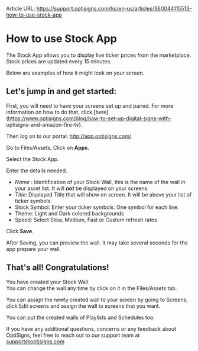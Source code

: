 Article URL: https://support.optisigns.com/hc/en-us/articles/360044115513-how-to-use-stock-app

# How to use Stock App

The Stock App allows you to display live ticker prices from the marketplace.
Stock prices are updated every 15 minutes.

Below are examples of how it might look on your screen.

## **Let's jump in and get started:**

First, you will need to have your screens set up and paired. For more
information on how to do that, click
[here](https://www.optisigns.com/blog/how-to-set-up-digital-signs-with-
optisigns-and-amazon-fire-tv).

Then log on to our portal: <http://app.optisigns.com/>

Go to Files/Assets, Click on **Apps**.

Select the Stock App.

Enter the details needed.

  * _Name_ : Identification of your Stock Wall, this is the name of the wall in your asset list. It will  _**not**_ be displayed on your screens.
  * _Title:_ Displayed Title that will show on screen. It will be above your list of ticker symbols.
  * Stock Symbol: Enter your ticker symbols. One symbol for each line. 
  * Theme: Light and Dark colored backgrounds
  * Speed: Select Slow, Medium, Fast or Custom refresh rates

Click **Save**.

  
After Saving, you can preview the wall. It may take several seconds for the
app prepare your wall.  
  

## **That's all! Congratulations!**

You have created your Stock Wall.  
You can change the wall any time by click on it in the Files/Assets tab.

You can assign the newly created wall to your screen by going to Screens,
click Edit screens and assign the wall to screens that you want.

You can put the created walls of Playlists and Schedules too.

If you have any additional questions, concerns or any feedback about
OptiSigns, feel free to reach out to our support team at
[support@optisigns.com](mailto:support@optisigns.com)

